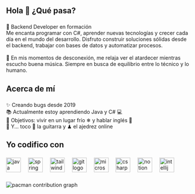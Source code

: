 <h2 align="left">Hola 👋 ¿Qué pasa?</h2>

###

<p align="left">🎯 Backend Developer en formación<br>Me encanta programar con C#, aprender nuevas tecnologías y crecer cada día en el mundo del desarrollo. Disfruto construir soluciones sólidas desde el backend, trabajar con bases de datos y automatizar procesos.<br><br>🍃 En mis momentos de desconexión, me relaja ver el atardecer mientras escucho buena música. Siempre en busca de equilibrio entre lo técnico y lo humano.</p>

###

<h2 align="left">Acerca de mí</h2>

###

<p align="left">✨ Creando bugs desde 2019<br>📚 Actualmente estoy aprendiendo Java y C# 💻<br>🎯 Objetivos: vivir en un lugar frío ❄ y hablar inglés 🚀<br>🎲 Y... toco 🎸 la guitarra y ♟ el ajedrez online</p>

###

<h2 align="left">Yo codifico con</h2>

###

<div align="left">
  <img src="https://cdn.jsdelivr.net/gh/devicons/devicon/icons/java/java-original.svg" height="40" alt="java logo"  />
  <img width="12" />
  <img src="https://cdn.jsdelivr.net/gh/devicons/devicon/icons/spring/spring-original.svg" height="40" alt="spring logo"  />
  <img width="12" />
  <img src="https://cdn.simpleicons.org/tailwindcss/06B6D4" height="40" alt="tailwindcss logo"  />
  <img width="12" />
  <img src="https://cdn.jsdelivr.net/gh/devicons/devicon/icons/git/git-original.svg" height="40" alt="git logo"  />
  <img width="12" />
  <img src="https://cdn.jsdelivr.net/gh/devicons/devicon/icons/microsoftsqlserver/microsoftsqlserver-plain.svg" height="40" alt="microsoftsqlserver logo"  />
  <img width="12" />
  <img src="https://cdn.jsdelivr.net/gh/devicons/devicon/icons/csharp/csharp-original.svg" height="40" alt="csharp logo"  />
  <img width="12" />
  <img src="https://cdn.jsdelivr.net/gh/devicons/devicon/icons/notion/notion-original.svg" height="40" alt="notion logo"  />
  <img width="12" />
  <img src="https://cdn.jsdelivr.net/gh/devicons/devicon/icons/intellij/intellij-original.svg" height="40" alt="intellij logo"  />
</div>

###

<p align="left"></p>

###

<picture>
  <source media="(prefers-color-scheme: dark)" srcset="https://raw.githubusercontent.com/binarybeginner/binarybeginner/output/pacman-contribution-graph-dark.svg">
  <source media="(prefers-color-scheme: light)" srcset="https://raw.githubusercontent.com/binarybeginner/binarybeginner/output/pacman-contribution-graph.svg">
  <img alt="pacman contribution graph" src="https://raw.githubusercontent.com/binarybeginner/binarybeginner/output/pacman-contribution-graph.svg">
</picture>

###

